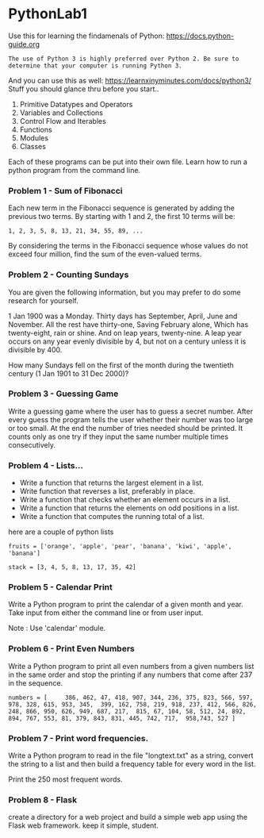 # PythonLab1

Use this for learning the findamenals of Python: https://docs.python-guide.org

`
The use of Python 3 is highly preferred over Python 2.
Be sure to determine that your computer is running Python 3.
`

And you can use this as well: https://learnxinyminutes.com/docs/python3/
Stuff you should glance thru before you start..

1. Primitive Datatypes and Operators
2. Variables and Collections
3. Control Flow and Iterables
4. Functions
5. Modules
6. Classes

Each of these programs can be put into their own file. 
Learn how to run a python program from the command line.


### Problem 1 - Sum of Fibonacci

Each new term in the Fibonacci sequence is generated by adding the previous two terms. 
By starting with 1 and 2, the first 10 terms will be:

`1, 2, 3, 5, 8, 13, 21, 34, 55, 89, ...`

By considering the terms in the Fibonacci sequence whose values do not exceed four million, 
find the sum of the even-valued terms.

### Problem 2 - Counting Sundays

You are given the following information, but you may prefer to do some research for yourself.

1 Jan 1900 was a Monday.
Thirty days has September,
April, June and November.
All the rest have thirty-one,
Saving February alone,
Which has twenty-eight, rain or shine.
And on leap years, twenty-nine.
A leap year occurs on any year evenly divisible by 4, but not on a century unless it is divisible by 400.

How many Sundays fell on the first of the month during the twentieth century (1 Jan 1901 to 31 Dec 2000)?

### Problem 3 - Guessing Game

Write a guessing game where the user has to guess a secret number. 
After every guess the program tells the user whether their number was too large or too small. 
At the end the number of tries needed should be printed. 
It counts only as one try if they input the same number multiple times consecutively.

### Problem 4 - Lists...

* Write a function that returns the largest element in a list.
* Write function that reverses a list, preferably in place.
* Write a function that checks whether an element occurs in a list.
* Write a function that returns the elements on odd positions in a list.
* Write a function that computes the running total of a list.

here are a couple of python lists

```
fruits = ['orange', 'apple', 'pear', 'banana', 'kiwi', 'apple', 'banana']
 
stack = [3, 4, 5, 8, 13, 17, 35, 42]
```
 
 ### Problem 5 - Calendar Print
 
Write a Python program to print the calendar of a given month and year. Take input from
either the command line or from user input.

Note : Use 'calendar' module.

### Problem 6 - Print Even Numbers

Write a Python program to print all even numbers from a given numbers list in the same order 
and stop the printing if any numbers that come after 237 in the sequence.

`
numbers = [    
    386, 462, 47, 418, 907, 344, 236, 375, 823, 566, 597, 978, 328, 615, 953, 345, 
    399, 162, 758, 219, 918, 237, 412, 566, 826, 248, 866, 950, 626, 949, 687, 217, 
    815, 67, 104, 58, 512, 24, 892, 894, 767, 553, 81, 379, 843, 831, 445, 742, 717, 
    958,743, 527
    ]
`

### Problem 7 - Print word frequencies.

Write a Python program to read in the file "longtext.txt" as
a string, convert the string to a list 
and then build a frequency table for every word in the list.

Print the 250 most frequent words.

### Problem 8 - Flask

create a directory for a web project and build a simple web app using the Flask web framework. keep it simple, student.
